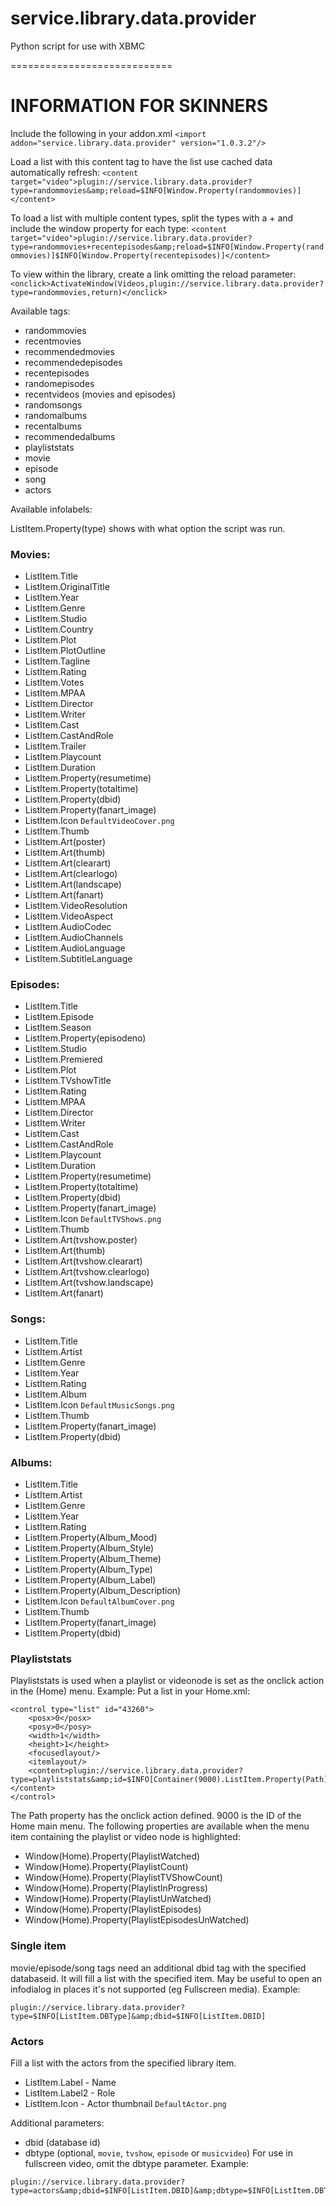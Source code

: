 service.library.data.provider
============================

Python script for use with XBMC

============================

INFORMATION FOR SKINNERS
============================

Include the following in your addon.xml
`<import addon="service.library.data.provider" version="1.0.3.2"/>`

Load a list with this content tag to have the list use cached data automatically refresh:
`<content target="video">plugin://service.library.data.provider?type=randommovies&amp;reload=$INFO[Window.Property(randommovies)]</content>`

To load a list with multiple content types, split the types with a + and include the window property for each type:
`<content target="video">plugin://service.library.data.provider?type=randommovies+recentepisodes&amp;reload=$INFO[Window.Property(randommovies)]$INFO[Window.Property(recentepisodes)]</content>`

To view within the library, create a link omitting the reload parameter:
`<onclick>ActivateWindow(Videos,plugin://service.library.data.provider?type=randommovies,return)</onclick>`

Available tags:
-   randommovies
-   recentmovies
-   recommendedmovies
-   recommendedepisodes
-   recentepisodes
-   randomepisodes
-   recentvideos (movies and episodes)
-   randomsongs
-   randomalbums
-   recentalbums
-   recommendedalbums
-	playliststats
-	movie
-	episode
-	song
-	actors

Available infolabels:

ListItem.Property(type) shows with what option the script was run.

### Movies:
-	ListItem.Title
-	ListItem.OriginalTitle
-	ListItem.Year
-	ListItem.Genre
-	ListItem.Studio
-	ListItem.Country
-	ListItem.Plot
-	ListItem.PlotOutline
-	ListItem.Tagline
-	ListItem.Rating
-	ListItem.Votes
-	ListItem.MPAA
-	ListItem.Director
-	ListItem.Writer
-	ListItem.Cast
-	ListItem.CastAndRole
-	ListItem.Trailer
-	ListItem.Playcount
-	ListItem.Duration
-	ListItem.Property(resumetime)
-	ListItem.Property(totaltime)
-	ListItem.Property(dbid)
-	ListItem.Property(fanart_image)
-	ListItem.Icon `DefaultVideoCover.png`
-	ListItem.Thumb
-	ListItem.Art(poster)
-	ListItem.Art(thumb)
-	ListItem.Art(clearart)
-	ListItem.Art(clearlogo)
-	ListItem.Art(landscape)
-	ListItem.Art(fanart)
-	ListItem.VideoResolution
-	ListItem.VideoAspect
-	ListItem.AudioCodec
-	ListItem.AudioChannels
-	ListItem.AudioLanguage
-	ListItem.SubtitleLanguage

### Episodes:
-	ListItem.Title
-	ListItem.Episode
-	ListItem.Season
- 	ListItem.Property(episodeno)
-	ListItem.Studio
-	ListItem.Premiered
-	ListItem.Plot
-	ListItem.TVshowTitle
-	ListItem.Rating
-	ListItem.MPAA
-	ListItem.Director
-	ListItem.Writer
-	ListItem.Cast
-	ListItem.CastAndRole
-	ListItem.Playcount
-	ListItem.Duration
-	ListItem.Property(resumetime)
-	ListItem.Property(totaltime)
-	ListItem.Property(dbid)
-	ListItem.Property(fanart_image)
-	ListItem.Icon `DefaultTVShows.png`
-	ListItem.Thumb
-	ListItem.Art(tvshow.poster)
-	ListItem.Art(thumb)
-	ListItem.Art(tvshow.clearart)
-	ListItem.Art(tvshow.clearlogo)
-	ListItem.Art(tvshow.landscape)
-	ListItem.Art(fanart)

### Songs:
-	ListItem.Title
-	ListItem.Artist
-	ListItem.Genre
-	ListItem.Year
-	ListItem.Rating
-	ListItem.Album
-	ListItem.Icon `DefaultMusicSongs.png`
-	ListItem.Thumb
-	ListItem.Property(fanart_image)
-	ListItem.Property(dbid)

### Albums:
-	ListItem.Title
-	ListItem.Artist
-	ListItem.Genre
-	ListItem.Year
-	ListItem.Rating
-	ListItem.Property(Album_Mood)
-	ListItem.Property(Album_Style)
-	ListItem.Property(Album_Theme)
-	ListItem.Property(Album_Type)
-	ListItem.Property(Album_Label)
-	ListItem.Property(Album_Description)
-	ListItem.Icon `DefaultAlbumCover.png`
-	ListItem.Thumb
-	ListItem.Property(fanart_image)
-	ListItem.Property(dbid)

### Playliststats
Playliststats is used when a playlist or videonode is set as the onclick action in the (Home) menu.
Example:
Put a list in your Home.xml:
```
<control type="list" id="43260">
	<posx>0</posx>
	<posy>0</posy>
	<width>1</width>
	<height>1</height>
	<focusedlayout/>
	<itemlayout/>
	<content>plugin://service.library.data.provider?type=playliststats&amp;id=$INFO[Container(9000).ListItem.Property(Path)]</content>
</control>
```
The Path property has the onclick action defined. 
9000 is the ID of the Home main menu.
The following properties are available when the menu item containing the playlist or video node is highlighted:
-	Window(Home).Property(PlaylistWatched)
-	Window(Home).Property(PlaylistCount)
-	Window(Home).Property(PlaylistTVShowCount)
-	Window(Home).Property(PlaylistInProgress)
-	Window(Home).Property(PlaylistUnWatched)
-	Window(Home).Property(PlaylistEpisodes)
-	Window(Home).Property(PlaylistEpisodesUnWatched)

### Single item
movie/episode/song tags need an additional dbid tag with the specified databaseid. 
It will fill a list with the specified item. May be useful to open an infodialog in places it's not supported (eg Fullscreen media).
Example:
```
plugin://service.library.data.provider?type=$INFO[ListItem.DBType]&amp;dbid=$INFO[ListItem.DBID]
```

### Actors
Fill a list with the actors from the specified library item.
 - ListItem.Label - Name
 - ListItem.Label2 - Role
 - ListItem.Icon - Actor thumbnail `DefaultActor.png`

Additional parameters:
- dbid (database id)
- dbtype (optional, `movie`, `tvshow`, `episode` or `musicvideo`) 
For use in fullscreen video, omit the dbtype parameter.
Example:
```
plugin://service.library.data.provider?type=actors&amp;dbid=$INFO[ListItem.DBID]&amp;dbtype=$INFO[ListItem.DBType]
```


